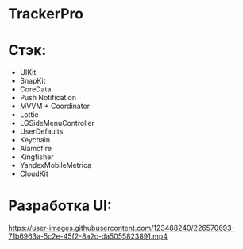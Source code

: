 # TrackerPro

# Стэк:
- UIKit
- SnapKit
- CoreData
- Push Notification
- MVVM + Coordinator
- Lottie
- LGSideMenuController
- UserDefaults
- Keychain
- Alamofire
- Kingfisher
- YandexMobileMetrica
- CloudKit

# Разработка UI:

https://user-images.githubusercontent.com/123488240/226570693-71b6963a-5c2e-45f2-8a2c-da5055823891.mp4

